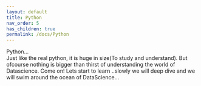 ```yaml
---
layout: default
title: Python
nav_order: 5
has_children: true
permalink: /docs/Python
---
```


Python...  
Just like the real python, it is huge in size(To study and understand). But ofcourse nothing is bigger than thirst of understanding the world of Datascience. Come on! Lets start to learn ..slowly we will deep dive and we will swim around the ocean of DataScience...
